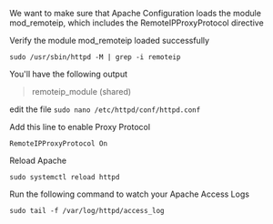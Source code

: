 We want to make sure that Apache Configuration loads the module mod_remoteip, which includes the RemoteIPProxyProtocol directive

Verify the module mod_remoteip loaded successfully

`sudo /usr/sbin/httpd -M | grep -i remoteip`

You'll have the following output
> remoteip_module (shared)

edit the file
`sudo nano /etc/httpd/conf/httpd.conf`

Add this line to enable Proxy Protocol

`RemoteIPProxyProtocol On`

Reload Apache

`sudo systemctl reload httpd`

Run the following command to watch your Apache Access Logs

`sudo tail -f /var/log/httpd/access_log`
